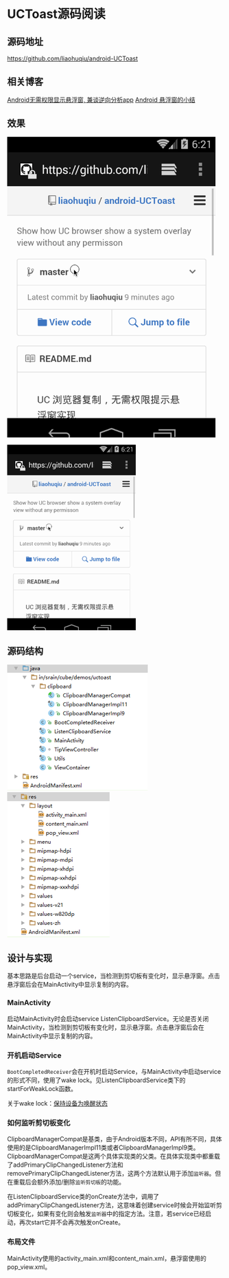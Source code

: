 # UCToast源码阅读

## 源码地址 
https://github.com/liaohuqiu/android-UCToast

## 相关博客
[Android无需权限显示悬浮窗, 兼谈逆向分析app](http://www.jianshu.com/p/167fd5f47d5c)
[Android 悬浮窗的小结](http://www.liaohuqiu.net/cn/posts/android-windows-manager/)

## 效果

![](./android-UCToast/art/uc-toast.gif)

<img src="./android-UCToast/art/uc-toast.gif" style="width: 300px;"/>

## 源码结构
![](./ps1.png)
![](./ps2.png)

## 设计与实现

基本思路是后台启动一个service，当检测到剪切板有变化时，显示悬浮窗。点击悬浮窗后会在MainActivity中显示复制的内容。

### MainActivity

启动MainActivity时会启动service ListenClipboardService。无论是否关闭MainActivity，当检测到剪切板有变化时，显示悬浮窗。点击悬浮窗后会在MainActivity中显示复制的内容。

### 开机启动Service
`BootCompletedReceiver`会在开机时启动Service，与MainActivity中启动service的形式不同，使用了wake lock。见ListenClipboardService类下的startForWeakLock函数。

关于wake lock：[保持设备为唤醒状态](http://zlv.me/posts/2015/06/09/12_keep-device-awake/)


### 如何监听剪切板变化
ClipboardManagerCompat是基类，由于Android版本不同，API有所不同，具体使用的是ClipboardManagerImpl11类或者ClipboardManagerImpl9类。ClipboardManagerCompat是这两个具体实现类的父类。在具体实现类中都重载了addPrimaryClipChangedListener方法和removePrimaryClipChangedListener方法，这两个方法默认用于添加`监听器`。但在重载后会额外添加/删除`监听剪切板`的功能。


在ListenClipboardService类的onCreate方法中，调用了addPrimaryClipChangedListener方法，这意味着创建service时候会开始监听剪切板变化，如果有变化则会触发`监听器`中的指定方法。注意，若service已经启动，再次start它并不会再次触发onCreate。

### 布局文件
MainActivity使用的activity_main.xml和content_main.xml，悬浮窗使用的pop_view.xml。